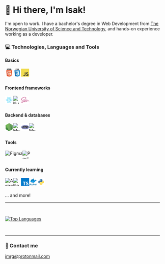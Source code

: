 # 👋 Hi there, I'm Isak!

I'm open to work. I have a bachelor's degree in Web Development from [The Norwegian University of Science and Technology](https://www.ntnu.edu), and hands-on experience working as a developer.

### 💻 Technologies, Languages and Tools

#### Basics
<div>
    <img align="left" alt="HTML5" height="26" width="26px" src="https://raw.githubusercontent.com/github/explore/80688e429a7d4ef2fca1e82350fe8e3517d3494d/topics/html/html.png" />
    <img align="left" alt="CSS3" height="26" width="26px" src="https://raw.githubusercontent.com/github/explore/80688e429a7d4ef2fca1e82350fe8e3517d3494d/topics/css/css.png" />
    <img align="left" alt="JavaScript" height="26" width="26px" src="https://raw.githubusercontent.com/github/explore/80688e429a7d4ef2fca1e82350fe8e3517d3494d/topics/javascript/javascript.png" />
</div>

<br /><br />

#### Frontend frameworks
<div>
    <img align="left" alt="React" height="26" width="26px" src="https://raw.githubusercontent.com/github/explore/80688e429a7d4ef2fca1e82350fe8e3517d3494d/topics/react/react.png" />
    <img align="left" alt="Nuxt" height="26" width="26px" src="https://avatars.githubusercontent.com/u/23360933?s=200&v=4" />
    <img align="left" alt="Sass" height="26" width="26px" src="https://raw.githubusercontent.com/github/explore/80688e429a7d4ef2fca1e82350fe8e3517d3494d/topics/sass/sass.png" />
</div>

<br /><br />

#### Backend & databases
<div>
    <img align="left" alt="Node.js" height="26" width="26px" src="https://raw.githubusercontent.com/github/explore/80688e429a7d4ef2fca1e82350fe8e3517d3494d/topics/nodejs/nodejs.png" />
    <img align="left" alt="MongoDB" height="26" width="26" src="https://avatars.githubusercontent.com/u/45120?s=200&v=4" />
    <img align="left" alt="PHP" height="26" width="26px" src="https://raw.githubusercontent.com/github/explore/ccc16358ac4530c6a69b1b80c7223cd2744dea83/topics/php/php.png" />
    <img align="left" alt="MySQL" height="26" width="26" src="https://pngimg.com/uploads/mysql/mysql_PNG23.png" />
</div>

<br /><br />

#### Tools
<div>
  <img align="left" alt="Figma" height="26" src="https://upload.wikimedia.org/wikipedia/commons/a/ad/Figma-1-logo.png" /> 
  <img align="left" alt="Postman" height="26" width="26px" src="https://avatars.githubusercontent.com/u/10251060?s=200&v=4" />
</div>

<br /><br />

#### Currently learning

<img align="left" alt="Astro" height="26" width="26px" src="https://avatars.githubusercontent.com/u/44914786?s=200&v=4" />
<img align="left" alt="Next.js" height="26" width="26px" src="https://dinhanhthi.com/img/header/nextjs.png" />
<img align="left" alt="TypeScript" height="26" width="26px" src="https://raw.githubusercontent.com/github/explore/80688e429a7d4ef2fca1e82350fe8e3517d3494d/topics/typescript/typescript.png" />
<img align="left" alt="Docker" height="26" width="26px" src="https://raw.githubusercontent.com/github/explore/80688e429a7d4ef2fca1e82350fe8e3517d3494d/topics/docker/docker.png" />
<img align="left" alt="Python" height="26" width="26px" src="https://raw.githubusercontent.com/github/explore/80688e429a7d4ef2fca1e82350fe8e3517d3494d/topics/python/python.png" />

<br /><br />

<p>... and more!</p>

---

<br />

[![Top Languages](https://github-readme-stats-beryl-psi.vercel.app/api/top-langs/?username=icanseetime&layout=compact&theme=radical&langs_count=8&exclude_repo=Transbucket_Rails)](https://github.com/icanseetime/github-readme-stats)

<br />

---

### 📧 Contact me

<imrg@protonmail.com>
